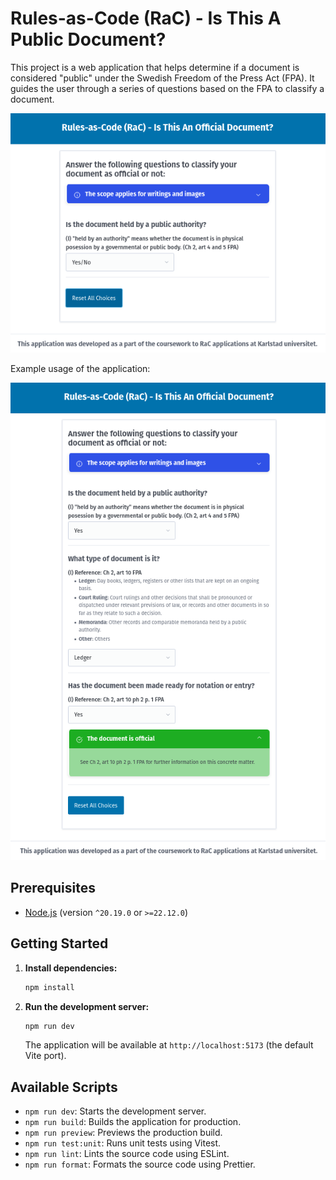 # Rules-as-Code (RaC) - Is This A Public Document?

This project is a web application that helps determine if a document is considered "public" under the Swedish Freedom of the Press Act (FPA). It guides the user through a series of questions based on the FPA to classify a document.

![Screenshot of the RaC application.](app.png)

Example usage of the application:

![Screenshot of the RaC application with exemplary inputs leading to the classification "official".](app-official.png)

## Prerequisites

- [Node.js](https://nodejs.org/) (version `^20.19.0` or `>=22.12.0`)

## Getting Started

1.  **Install dependencies:**

    ```bash
    npm install
    ```

2.  **Run the development server:**

    ```bash
    npm run dev
    ```

    The application will be available at `http://localhost:5173` (the default Vite port).

## Available Scripts

-   `npm run dev`: Starts the development server.
-   `npm run build`: Builds the application for production.
-   `npm run preview`: Previews the production build.
-   `npm run test:unit`: Runs unit tests using Vitest.
-   `npm run lint`: Lints the source code using ESLint.
-   `npm run format`: Formats the source code using Prettier.